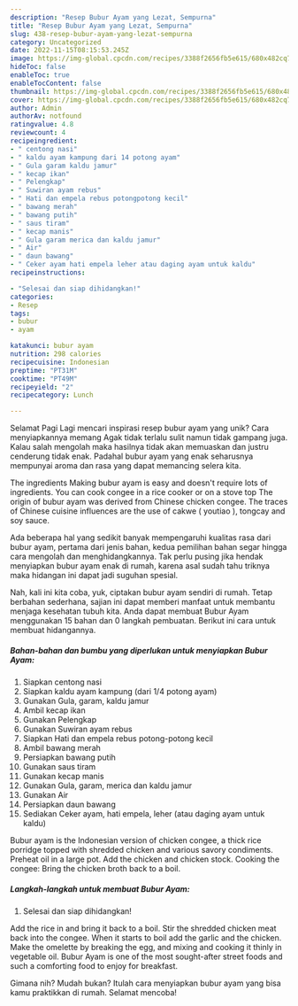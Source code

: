 ```yaml
---
description: "Resep Bubur Ayam yang Lezat, Sempurna"
title: "Resep Bubur Ayam yang Lezat, Sempurna"
slug: 438-resep-bubur-ayam-yang-lezat-sempurna
category: Uncategorized
date: 2022-11-15T08:15:53.245Z
image: https://img-global.cpcdn.com/recipes/3388f2656fb5e615/680x482cq70/bubur-ayam-foto-resep-utama.jpg
hideToc: false
enableToc: true
enableTocContent: false
thumbnail: https://img-global.cpcdn.com/recipes/3388f2656fb5e615/680x482cq70/bubur-ayam-foto-resep-utama.jpg
cover: https://img-global.cpcdn.com/recipes/3388f2656fb5e615/680x482cq70/bubur-ayam-foto-resep-utama.jpg
author: Admin
authorAv: notfound
ratingvalue: 4.8
reviewcount: 4
recipeingredient:
- " centong nasi"
- " kaldu ayam kampung dari 14 potong ayam"
- " Gula garam kaldu jamur"
- " kecap ikan"
- " Pelengkap"
- " Suwiran ayam rebus"
- " Hati dan empela rebus potongpotong kecil"
- " bawang merah"
- " bawang putih"
- " saus tiram"
- " kecap manis"
- " Gula garam merica dan kaldu jamur"
- " Air"
- " daun bawang"
- " Ceker ayam hati empela leher atau daging ayam untuk kaldu"
recipeinstructions:

- "Selesai dan siap dihidangkan!"
categories:
- Resep
tags:
- bubur
- ayam

katakunci: bubur ayam 
nutrition: 298 calories
recipecuisine: Indonesian
preptime: "PT31M"
cooktime: "PT49M"
recipeyield: "2"
recipecategory: Lunch

---
```



Selamat Pagi Lagi mencari inspirasi resep bubur ayam yang unik? Cara menyiapkannya memang Agak tidak terlalu sulit namun tidak gampang juga. Kalau salah mengolah maka hasilnya tidak akan memuaskan dan justru cenderung tidak enak. Padahal bubur ayam yang enak seharusnya mempunyai aroma dan rasa yang dapat memancing selera kita.


The ingredients Making bubur ayam is easy and doesn&#39;t require lots of ingredients. You can cook congee in a rice cooker or on a stove top The origin of bubur ayam was derived from Chinese chicken congee. The traces of Chinese cuisine influences are the use of cakwe ( youtiao ), tongcay and soy sauce.

Ada beberapa hal yang sedikit banyak mempengaruhi kualitas rasa dari bubur ayam, pertama dari jenis bahan, kedua pemilihan bahan segar hingga cara mengolah dan menghidangkannya. Tak perlu pusing jika hendak menyiapkan bubur ayam enak di rumah, karena asal sudah tahu triknya maka hidangan ini dapat jadi suguhan spesial.


Nah, kali ini kita coba, yuk, ciptakan bubur ayam sendiri di rumah. Tetap berbahan sederhana, sajian ini dapat memberi manfaat untuk membantu menjaga kesehatan tubuh kita. Anda dapat membuat Bubur Ayam menggunakan 15 bahan dan 0 langkah pembuatan. Berikut ini cara untuk membuat hidangannya.

<!--inarticleads1-->

##### Bahan-bahan dan bumbu yang diperlukan untuk menyiapkan Bubur Ayam:

1. Siapkan  centong nasi
1. Siapkan  kaldu ayam kampung (dari 1/4 potong ayam)
1. Gunakan  Gula, garam, kaldu jamur
1. Ambil  kecap ikan
1. Gunakan  Pelengkap
1. Gunakan  Suwiran ayam rebus
1. Siapkan  Hati dan empela rebus potong-potong kecil
1. Ambil  bawang merah
1. Persiapkan  bawang putih
1. Gunakan  saus tiram
1. Gunakan  kecap manis
1. Gunakan  Gula, garam, merica dan kaldu jamur
1. Gunakan  Air
1. Persiapkan  daun bawang
1. Sediakan  Ceker ayam, hati empela, leher (atau daging ayam untuk kaldu)


Bubur ayam is the Indonesian version of chicken congee, a thick rice porridge topped with shredded chicken and various savory condiments. Preheat oil in a large pot. Add the chicken and chicken stock. Cooking the congee: Bring the chicken broth back to a boil. 

<!--inarticleads2-->

##### Langkah-langkah untuk membuat Bubur Ayam:


1. Selesai dan siap dihidangkan!

Add the rice in and bring it back to a boil. Stir the shredded chicken meat back into the congee. When it starts to boil add the garlic and the chicken. Make the omelette by breaking the egg, and mixing and cooking it thinly in vegetable oil. Bubur Ayam is one of the most sought-after street foods and such a comforting food to enjoy for breakfast. 

Gimana nih? Mudah bukan? Itulah cara menyiapkan bubur ayam yang bisa kamu praktikkan di rumah. Selamat mencoba!
